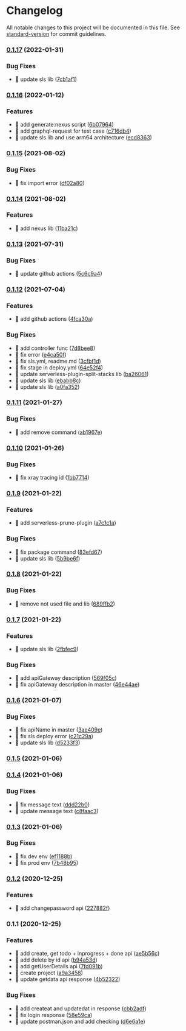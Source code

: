 # Changelog

All notable changes to this project will be documented in this file. See [standard-version](https://github.com/conventional-changelog/standard-version) for commit guidelines.

### [0.1.17](https://github.com/yeukfei02/trello-clone-api/compare/v0.1.16...v0.1.17) (2022-01-31)


### Bug Fixes

* 🐛 update sls lib ([7cb1af1](https://github.com/yeukfei02/trello-clone-api/commit/7cb1af148d64fc9fa0d847554103a22cf127b302))

### [0.1.16](https://github.com/yeukfei02/trello-clone-api/compare/v0.1.15...v0.1.16) (2022-01-12)


### Features

* 🎸 add generate:nexus script ([6b07964](https://github.com/yeukfei02/trello-clone-api/commit/6b07964e2c5708f0c8f9e06e02a661f1c4a4c1f0))
* 🎸 add graphql-request for test case ([c716db4](https://github.com/yeukfei02/trello-clone-api/commit/c716db48f26cb4dc8f2d2bb7668ae6966a80eb81))
* 🎸 update sls lib and use arm64 architecture ([ecd8363](https://github.com/yeukfei02/trello-clone-api/commit/ecd83631c00181eb0be29fb081ad90702aa80289))

### [0.1.15](https://github.com/yeukfei02/trello-clone-api/compare/v0.1.14...v0.1.15) (2021-08-02)


### Bug Fixes

* 🐛 fix import error ([df02a80](https://github.com/yeukfei02/trello-clone-api/commit/df02a805783be4ee0324c2b569793e14403d7e63))

### [0.1.14](https://github.com/yeukfei02/trello-clone-api/compare/v0.1.13...v0.1.14) (2021-08-02)


### Features

* 🎸 add nexus lib ([11ba21c](https://github.com/yeukfei02/trello-clone-api/commit/11ba21c4abd58e7992a733f681244e02e5fb9ec5))

### [0.1.13](https://github.com/yeukfei02/trello-clone-api/compare/v0.1.12...v0.1.13) (2021-07-31)


### Bug Fixes

* 🐛 update github actions ([5c6c9a4](https://github.com/yeukfei02/trello-clone-api/commit/5c6c9a4c468cd67e9682001902b1472246bbd2c6))

### [0.1.12](https://github.com/yeukfei02/trello-clone-api/compare/v0.1.11...v0.1.12) (2021-07-04)


### Features

* 🎸 add github actions ([4fca30a](https://github.com/yeukfei02/trello-clone-api/commit/4fca30aa67f07cb956b4bec8f43f929dbcdc4b7f))


### Bug Fixes

* 🐛 add controller func ([7d8bee8](https://github.com/yeukfei02/trello-clone-api/commit/7d8bee864880e11b957f434a5d60e14d346f0fd9))
* 🐛 fix error ([e4ca50f](https://github.com/yeukfei02/trello-clone-api/commit/e4ca50fc9064307c63da34056ddd766c8fd495b6))
* 🐛 fix sls.yml, readme.md ([3cfbf1d](https://github.com/yeukfei02/trello-clone-api/commit/3cfbf1dca0455961f3bf0911a01547ffb521114b))
* 🐛 fix stage in deploy.yml ([64e52f4](https://github.com/yeukfei02/trello-clone-api/commit/64e52f48a850fa52178d74b7510b9147cbcc394b))
* 🐛 update serverless-plugin-split-stacks lib ([ba26061](https://github.com/yeukfei02/trello-clone-api/commit/ba26061c98d09bc04beeca5094761c64827bf787))
* 🐛 update sls lib ([ebabb8c](https://github.com/yeukfei02/trello-clone-api/commit/ebabb8c7f3f61d8f97b5dc205b729cf38e9b7cc1))
* 🐛 update sls lib ([a0fa352](https://github.com/yeukfei02/trello-clone-api/commit/a0fa35296adaf1396d28390657cb78aa9e13de96))

### [0.1.11](https://github.com/yeukfei02/trello-clone-api/compare/v0.1.10...v0.1.11) (2021-01-27)


### Bug Fixes

* 🐛 add remove command ([ab1967e](https://github.com/yeukfei02/trello-clone-api/commit/ab1967e8bf12e24679b97c4272246c2fc082d2c9))

### [0.1.10](https://github.com/yeukfei02/trello-clone-api/compare/v0.1.9...v0.1.10) (2021-01-26)


### Bug Fixes

* 🐛 fix xray tracing id ([1bb7714](https://github.com/yeukfei02/trello-clone-api/commit/1bb7714fb78b905f4ced2c7ec92e2a22be4ff638))

### [0.1.9](https://github.com/yeukfei02/trello-clone-api/compare/v0.1.8...v0.1.9) (2021-01-22)


### Features

* 🎸 add serverless-prune-plugin ([a7c1c1a](https://github.com/yeukfei02/trello-clone-api/commit/a7c1c1a53c77b74c548a197e91ca259a151cdb0e))


### Bug Fixes

* 🐛 fix package command ([83efd67](https://github.com/yeukfei02/trello-clone-api/commit/83efd6735549cdde5488d32a320f4a4b4b85aa47))
* 🐛 update sls lib ([5b9be6f](https://github.com/yeukfei02/trello-clone-api/commit/5b9be6fcde6ec04a7ca9ed2c73aef37f9b587163))

### [0.1.8](https://github.com/yeukfei02/trello-clone-api/compare/v0.1.7...v0.1.8) (2021-01-22)


### Bug Fixes

* 🐛 remove not used file and lib ([689ffb2](https://github.com/yeukfei02/trello-clone-api/commit/689ffb2f72b82de309d90a7d5cc807a10838ce52))

### [0.1.7](https://github.com/yeukfei02/trello-clone-api/compare/v0.1.6...v0.1.7) (2021-01-22)


### Features

* 🎸 update sls lib ([2fbfec9](https://github.com/yeukfei02/trello-clone-api/commit/2fbfec9b4ae8a5cf24417d52cf18fb926764ab48))


### Bug Fixes

* 🐛 add apiGateway description ([569f05c](https://github.com/yeukfei02/trello-clone-api/commit/569f05c5f04465b5856fa660148afe1656f51404))
* 🐛 fix apiGateway description in master ([46e44ae](https://github.com/yeukfei02/trello-clone-api/commit/46e44ae1c9bf7b6fa45fdead1a3e83a3e0d2910e))

### [0.1.6](https://github.com/yeukfei02/trello-clone-api/compare/v0.1.5...v0.1.6) (2021-01-07)


### Bug Fixes

* 🐛 fix apiName in master ([3ae409e](https://github.com/yeukfei02/trello-clone-api/commit/3ae409e239126a0c4d606650e7e3c3322f181db5))
* 🐛 fix sls deploy error ([c21c29a](https://github.com/yeukfei02/trello-clone-api/commit/c21c29a3b583a2ef25e870c24b4484708302a3ee))
* 🐛 update sls lib ([d5233f3](https://github.com/yeukfei02/trello-clone-api/commit/d5233f392d6de8f68ade9ef364c5488b56359753))

### [0.1.5](https://github.com/yeukfei02/trello-clone-api/compare/v0.1.4...v0.1.5) (2021-01-06)

### [0.1.4](https://github.com/yeukfei02/trello-clone-api/compare/v0.1.3...v0.1.4) (2021-01-06)


### Bug Fixes

* 🐛 fix message text ([ddd22b0](https://github.com/yeukfei02/trello-clone-api/commit/ddd22b003dc1e89b4fb178a8b19e317901044bdb))
* 🐛 update message text ([c8faac3](https://github.com/yeukfei02/trello-clone-api/commit/c8faac332604ab71ea410228a8adf75747b4fe1b))

### [0.1.3](https://github.com/yeukfei02/trello-clone-api/compare/v0.1.2...v0.1.3) (2021-01-06)


### Bug Fixes

* 🐛 fix dev env ([ef1188b](https://github.com/yeukfei02/trello-clone-api/commit/ef1188b3aa8105872ea7f9857591937297869713))
* 🐛 fix prod env ([7b48b95](https://github.com/yeukfei02/trello-clone-api/commit/7b48b95ce3a71c35932a4438f59e36e5d11ff8b9))

### [0.1.2](https://github.com/yeukfei02/trello-clone-api/compare/v0.1.1...v0.1.2) (2020-12-25)


### Features

* 🎸 add changepassword api ([227882f](https://github.com/yeukfei02/trello-clone-api/commit/227882f2c88fb7cbb1d26e4f90f2fca6bd36d3ab))

### 0.1.1 (2020-12-25)


### Features

* 🎸 add create, get todo + inprogress + done api ([ae5b56c](https://github.com/yeukfei02/trello-clone-api/commit/ae5b56c93e928f661d086f78b386629f20c5ee9d))
* 🎸 add delete by id api ([b94a53d](https://github.com/yeukfei02/trello-clone-api/commit/b94a53d63d31a3947e0f6d214a9735984cdd64f5))
* 🎸 add getUserDetails api ([7fd091b](https://github.com/yeukfei02/trello-clone-api/commit/7fd091b0675c0e32a05402d40d10831b8b3b7b7b))
* 🎸 create project ([a9a3458](https://github.com/yeukfei02/trello-clone-api/commit/a9a345875fd0de8a4fd2c71e699e7371d84e26be))
* 🎸 update getdata api response ([4b52322](https://github.com/yeukfei02/trello-clone-api/commit/4b5232240766a8a8e812621c434ec18a8a0a6baa))


### Bug Fixes

* 🐛 add createat and updatedat in response ([cbb2adf](https://github.com/yeukfei02/trello-clone-api/commit/cbb2adfcc53263c8e73ba91c849d0346c2e54203))
* 🐛 fix login response ([58e59ca](https://github.com/yeukfei02/trello-clone-api/commit/58e59ca07823f8190fa9d35f04fc4aacfdff3981))
* 🐛 update postman.json and add checking ([d6e6a1e](https://github.com/yeukfei02/trello-clone-api/commit/d6e6a1e665b4386bb6641cde2af12581fd7faf88))
